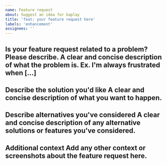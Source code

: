 ```yaml
---
name: Feature request
about: Suggest an idea for kaplay
title: 'feat: your feature request here'
labels: 'enhancement'
assignees: ''
---
```


**Is your feature request related to a problem? Please describe.**
A clear and concise description of what the problem is. Ex. I'm always frustrated when [...]
-

**Describe the solution you'd like**
A clear and concise description of what you want to happen.
-

**Describe alternatives you've considered**
A clear and concise description of any alternative solutions or features you've considered.
-

**Additional context**
Add any other context or screenshots about the feature request here.
-
